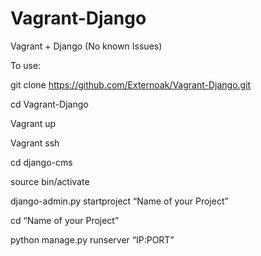 # Vagrant-Django
Vagrant + Django (No known Issues)

To use:

git clone https://github.com/Externoak/Vagrant-Django.git

cd Vagrant-Django

Vagrant up

Vagrant ssh

cd django-cms

source bin/activate

django-admin.py startproject “Name of your Project”

cd “Name of your Project”

python manage.py runserver “IP:PORT”
